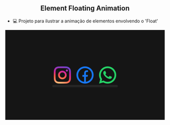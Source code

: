 
<h2 align="center"> Element Floating Animation </h2>

- 💻 Projeto para ilustrar a animação de elementos envolvendo o 'Float' 

![Flutuação de elementos](https://github.com/BManduca/floating_animation/blob/master/thumbnail.jpg?raw=true)
